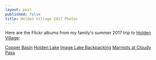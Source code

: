 ```yaml
---
layout: post
published: false
title: Holden Village 2017 Photos
---
```

Here are the Flickr albums from my family's summer 2017 trip to [Holden Village](http://www.holdenvillage.org/):

[Copper Basin](https://flic.kr/s/aHsm6N1gNJ)
[Holden Lake](https://flic.kr/s/aHsm1xHfME)
[Image Lake Backpacking](https://flic.kr/s/aHskZEjurq)
[Marmots at Cloudy Pass](https://flic.kr/s/aHsm6WJQPR)

